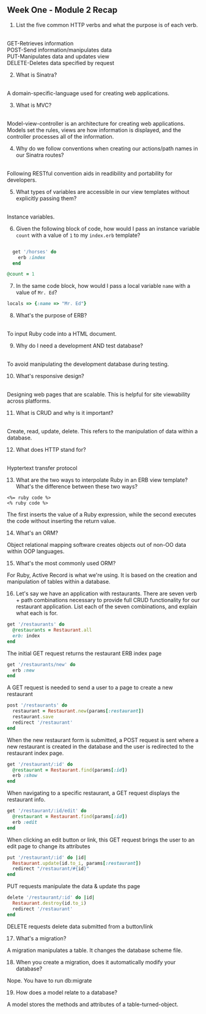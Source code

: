 ## Week One - Module 2 Recap

1. List the five common HTTP verbs and what the purpose is of each verb.
  <br>
  GET-Retrieves information
  <br>
  POST-Send information/manipulates data
  <br>
  PUT-Manipulates data and updates view
  <br>
  DELETE-Deletes data specified by request

2. What is Sinatra?
<br>
A domain-specific-language used for creating web applications.

3. What is MVC?
<br>
Model-view-controller is an architecture for creating web applications. Models set the rules, views are how information is displayed, and the controller processes all of the information.

4. Why do we follow conventions when creating our actions/path names in our Sinatra routes?
<br>
Following RESTful convention aids in readibility and portability for developers.

5. What types of variables are accessible in our view templates without explicitly passing them?
<br>
Instance variables.

6. Given the following block of code, how would I pass an instance variable `count` with a value of `1` to my `index.erb` template?

  ```ruby

    get '/horses' do
      erb :index
    end
  ```
  ```ruby
  @count = 1
  ```

7. In the same code block, how would I pass a local variable `name` with a value of `Mr. Ed`?

  ```ruby
  locals => {:name => "Mr. Ed"}
  ```

8. What's the purpose of ERB?
<br>
To input Ruby code into a HTML document.

9. Why do I need a development AND test database?
<br>
To avoid manipulating the development database during testing.

10. What's responsive design?
<br>
Designing web pages that are scalable. This is helpful for site viewability across platforms.

11. What is CRUD and why is it important?
<br>
Create, read, update, delete. This refers to the manipulation of data within a database.

12. What does HTTP stand for?
<br>
Hyptertext transfer protocol

13. What are the two ways to interpolate Ruby in an ERB view template? What's the difference between these two ways?

  ```erb
  <%= ruby code %>
  <% ruby code %>
  ```

  The first inserts the value of a Ruby expression, while the second executes the code without inserting the return value.

14. What's an ORM?

  Object relational mapping software creates objects out of non-OO data within OOP languages.

15. What's the most commonly used ORM?

  For Ruby, Active Record is what we're using. It is based on the creation and manipulation of tables within a database.

16. Let's say we have an application with restaurants. There are seven verb + path combinations necessary to provide full CRUD functionality for our restaurant application. List each of the seven combinations, and explain what each is for.

  ```ruby
  get '/restaurants' do
    @restaurants = Restaurant.all
    erb: index
  end
  ```

  The initial GET request returns the restaurant ERB index page

  ```ruby
  get '/restaurants/new' do
    erb :new
  end
  ```

  A GET request is needed to send a user to a page to create a new restaurant

  ```ruby
  post '/restaurants' do
    restaurant = Restaurant.new(params[:restaurant])
    restaurant.save
    redirect '/restaurant'
  end
  ```

  When the new restaurant form is submitted, a POST request is sent where a new restaurant is created in the database and the user is redirected to the restaurant index page.

  ```ruby
  get '/restaurant/:id' do
    @restaurant = Restaurant.find(params[:id])
    erb :show
  end
  ```

  When navigating to a specific restaurant, a GET request displays the restaurant info.

  ```ruby
  get '/restaurant/:id/edit' do
    @restaurant = Restaurant.find(params[:id])
    erb :edit
  end
  ```

  When clicking an edit button or link, this GET request brings the user to an edit page to change its attributes

  ```ruby
  put '/restaurant/:id' do |id|
    Restaurant.update(id.to_i, params[:restaurant])
    redirect "/restaurant/#{id}"
  end
  ```

  PUT requests manipulate the data & update ths page

  ```ruby
  delete '/restaurant/:id' do |id|
    Restaurant.destroy(id.to_i)
    redirect '/restaurant'
  end
  ```

  DELETE requests delete data submitted from a button/link

17. What's a migration?

  A migration manipulates a table. It changes the database scheme file.

18. When you create a migration, does it automatically modify your database?

  Nope. You have to run db:migrate

19. How does a model relate to a database?

  A model stores the methods and attributes of a table-turned-object.
